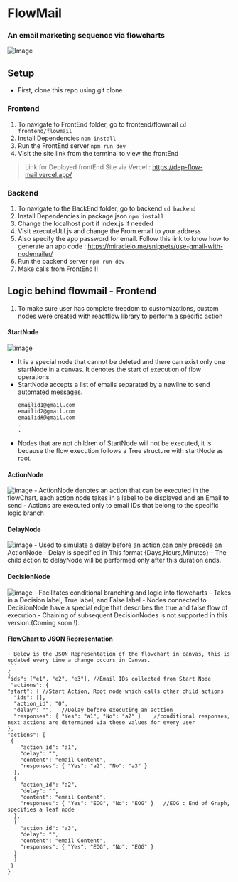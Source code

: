 # FlowMail
### An email marketing sequence via flowcharts
![Image](https://i.ibb.co/TrwZyqv/introDoc.png)
## Setup
- First, clone this repo using git clone
### Frontend
1. To navigate to FrontEnd folder, go to frontend/flowmail
    `cd frontend/flowmail`
2. Install Dependencies
   `npm install`
3. Run the FrontEnd server
   `npm run dev`
4. Visit the site link from the terminal to view the frontEnd
> Link for Deployed frontEnd Site via Vercel : https://dep-flow-mail.vercel.app/
### Backend
1. To navigate to the BackEnd folder, go to backend
    `cd backend`
2. Install Dependencies in package.json
   `npm install`
3. Change the localhost port if index.js if needed
4. Visit executeUtil.js and change the From email to your address
5. Also specify the app password for email. Follow this link to know how to generate an app code : https://miracleio.me/snippets/use-gmail-with-nodemailer/
6. Run the backend server
   `npm run dev`
7. Make calls from FrontEnd !!

## Logic behind flowmail - Frontend 
1. To make sure user has complete freedom to customizations, custom nodes were created with reactflow library to perform a specific action
#### StartNode
  ![image]()
  - It is a special node that cannot be deleted and there can exist only one startNode in a canvas. It denotes the start of execution of flow operations
  - StartNode accepts a list of emails separated by a newline to send automated messages.
    ```
    emailid1@gmail.com
    emailid2@gmail.com
    emailid#@gmail.com
    .
    .
    ```
  - Nodes that are not children of StartNode will not be executed, it is because the flow execution follows a Tree structure with startNode as root.
#### ActionNode
  ![image]()
    - ActionNode denotes an action that can be executed in the flowChart, each action node takes in a label to be displayed and an Email to send
    - Actions are executed only to email IDs that belong to the specific logic branch
#### DelayNode
  ![image]()
    - Used to simulate a delay before an action,can only precede an ActionNode
    - Delay is specified in This format {Days,Hours,Minutes}
    - The child action to delayNode will be performed only after this duration ends.
#### DecisionNode
  ![image]()
    - Facilitates conditional branching and logic into flowcharts
    - Takes in a Decision label, True label, and False label
    - Nodes connected to DecisionNode have a special edge that describes the true and false flow of execution
    - Chaining of subsequent DecisionNodes is not supported in this version.(Coming soon !).
    
 #### FlowChart to JSON Representation
    - Below is the JSON Representation of the flowchart in canvas, this is updated every time a change occurs in Canvas.
    ```  
    {
    "ids": ["e1", "e2", "e3"], //Email IDs collected from Start Node
     "actions": {
    "start": { //Start Action, Root node which calls other child actions
      "ids": [],
      "action_id": "0", 
      "delay": "",   //Delay before executing an acttion
      "responses": { "Yes": "a1", "No": "a2" }    //conditional responses, next actions are determined via these values for every user
    },
    "actions": [
     {
        "action_id": "a1",
        "delay": "",
        "content": "email Content",
        "responses": { "Yes": "a2", "No": "a3" }
      },
      {
        "action_id": "a2",
        "delay": "",
        "content": "email Content",
        "responses": { "Yes": "EOG", "No": "EOG" }   //EOG : End of Graph, specifies a leaf node
      },
      {
        "action_id": "a3",
        "delay": "",
        "content": "email Content",
        "responses": { "Yes": "EOG", "No": "EOG" }
      }
      ]
     }
    }
   ```
    
